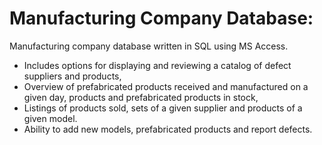 # Manufacturing Company Database:

Manufacturing company database written in SQL using MS Access. 
- Includes options for displaying and reviewing a catalog of defect suppliers and products,
- Overview of prefabricated products received and manufactured on a given day, products and prefabricated products in stock,
- Listings of products sold, sets of a given supplier and products of a given model.
- Ability to add new models, prefabricated products and report defects.
